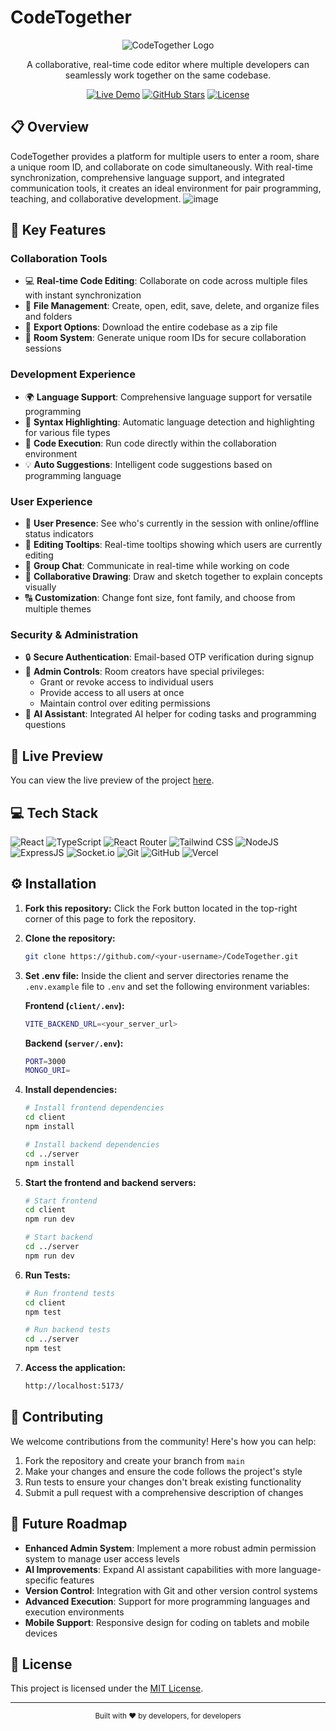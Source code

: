 # CodeTogether

<div align="center">
  
  ![CodeTogether Logo](https://img.shields.io/badge/CodeTogether-Collaborative%20Coding-blue?style=for-the-badge&logo=code&logoColor=white)
  
  A collaborative, real-time code editor where multiple developers can seamlessly work together on the same codebase.
  
  [![Live Demo](https://img.shields.io/badge/Live%20Demo-Visit%20Site-blue?style=for-the-badge&logo=vercel&logoColor=white)](https://eliteapp.tech/)
  [![GitHub Stars](https://img.shields.io/github/stars/yourusername/CodeTogether?style=for-the-badge&logo=github&logoColor=white&color=yellow)](https://github.com/yourusername/CodeTogether/stargazers)
  [![License](https://img.shields.io/badge/License-MIT-green?style=for-the-badge)](LICENSE)
  
</div>

## 📋 Overview

CodeTogether provides a platform for multiple users to enter a room, share a unique room ID, and collaborate on code simultaneously. With real-time synchronization, comprehensive language support, and integrated communication tools, it creates an ideal environment for pair programming, teaching, and collaborative development.
![image](https://github.com/user-attachments/assets/5c1c7128-0004-4044-94e3-3121e619ae09)


## 🔮 Key Features

### Collaboration Tools
- 💻 **Real-time Code Editing**: Collaborate on code across multiple files with instant synchronization
- 📁 **File Management**: Create, open, edit, save, delete, and organize files and folders
- 💾 **Export Options**: Download the entire codebase as a zip file
- 🚀 **Room System**: Generate unique room IDs for secure collaboration sessions

### Development Experience
- 🌍 **Language Support**: Comprehensive language support for versatile programming
- 🌈 **Syntax Highlighting**: Automatic language detection and highlighting for various file types
- 🚀 **Code Execution**: Run code directly within the collaboration environment
- 💡 **Auto Suggestions**: Intelligent code suggestions based on programming language

### User Experience
- 👥 **User Presence**: See who's currently in the session with online/offline status indicators
- 🎩 **Editing Tooltips**: Real-time tooltips showing which users are currently editing
- 💬 **Group Chat**: Communicate in real-time while working on code
- 🎨 **Collaborative Drawing**: Draw and sketch together to explain concepts visually
- 🔠 **Customization**: Change font size, font family, and choose from multiple themes

### Security & Administration
- 🔒 **Secure Authentication**: Email-based OTP verification during signup
- 👑 **Admin Controls**: Room creators have special privileges:
  - Grant or revoke access to individual users
  - Provide access to all users at once
  - Maintain control over editing permissions
- 🤖 **AI Assistant**: Integrated AI helper for coding tasks and programming questions

## 🚀 Live Preview

You can view the live preview of the project [here](https://eliteapp.tech/).

## 💻 Tech Stack

![React](https://img.shields.io/badge/React-20232A?style=for-the-badge&logo=react&logoColor=61DAFB)
![TypeScript](https://img.shields.io/badge/TypeScript-007ACC?style=for-the-badge&logo=typescript&logoColor=white)
![React Router](https://img.shields.io/badge/React_Router-CA4245?style=for-the-badge&logo=react-router&logoColor=white)
![Tailwind CSS](https://img.shields.io/badge/Tailwind_CSS-38B2AC?style=for-the-badge&logo=tailwind-css&logoColor=white)
![NodeJS](https://img.shields.io/badge/Node.js-43853D?style=for-the-badge&logo=node.js&logoColor=white)
![ExpressJS](https://img.shields.io/badge/Express.js-404D59?style=for-the-badge)
![Socket.io](https://img.shields.io/badge/Socket.io-010101?style=for-the-badge&logo=socket.io&logoColor=white)
![Git](https://img.shields.io/badge/GIT-E44C30?style=for-the-badge&logo=git&logoColor=white)
![GitHub](https://img.shields.io/badge/GitHub-100000?style=for-the-badge&logo=github&logoColor=white)
![Vercel](https://img.shields.io/badge/Vercel-000000?style=for-the-badge&logo=vercel&logoColor=white)

## ⚙️ Installation

1. **Fork this repository:** Click the Fork button located in the top-right corner of this page to fork the repository.
2. **Clone the repository:**
    ```bash
    git clone https://github.com/<your-username>/CodeTogether.git
    ```
3. **Set .env file:**
   Inside the client and server directories rename the `.env.example` file to `.env` and set the following environment variables:

    **Frontend (`client/.env`):**
    ```bash
    VITE_BACKEND_URL=<your_server_url>
    ```
    
    **Backend (`server/.env`):**
    ```bash
    PORT=3000
    MONGO_URI=
    ```

4. **Install dependencies:**
    ```bash
    # Install frontend dependencies
    cd client
    npm install

    # Install backend dependencies
    cd ../server
    npm install
    ```
5. **Start the frontend and backend servers:**
    ```bash
    # Start frontend
    cd client
    npm run dev

    # Start backend
    cd ../server
    npm run dev
    ```
6. **Run Tests:**
    ```bash
    # Run frontend tests
    cd client
    npm test

    # Run backend tests
    cd ../server
    npm test
    ```
7. **Access the application:**
    ```bash
    http://localhost:5173/
    ```


## 🤝 Contributing

We welcome contributions from the community! Here's how you can help:

1. Fork the repository and create your branch from `main`
2. Make your changes and ensure the code follows the project's style
3. Run tests to ensure your changes don't break existing functionality
4. Submit a pull request with a comprehensive description of changes

## 🔮 Future Roadmap

- **Enhanced Admin System**: Implement a more robust admin permission system to manage user access levels
- **AI Improvements**: Expand AI assistant capabilities with more language-specific features
- **Version Control**: Integration with Git and other version control systems
- **Advanced Execution**: Support for more programming languages and execution environments
- **Mobile Support**: Responsive design for coding on tablets and mobile devices

## 📝 License

This project is licensed under the [MIT License](LICENSE).

---

<div align="center">
  <sub>Built with ❤️ by developers, for developers</sub>
</div>
